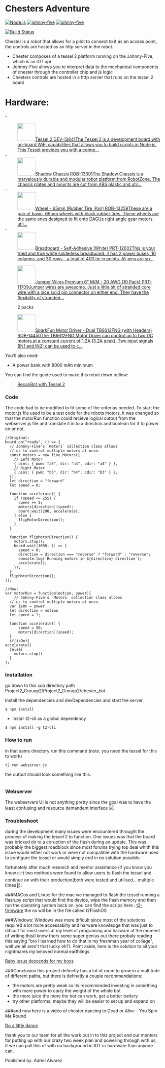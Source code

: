 # Chesters Adventure

[![Node.js](https://upload.wikimedia.org/wikipedia/commons/7/7e/Node.js_logo_2015.svg)](https://nodejs.org/en/)
[![johnny-five](https://hackster.imgix.net/uploads/avatar/file/161182/Screen_Shot_2016-06-16_at_11.43.43_AM.png?auto=compress%2Cformat)](http://johnny-five.io/)
[![johnny-five](https://blog.maartenballiauw.be/images/image_330.png)](https://tessel.io/)

[![Build Status](https://travis-ci.org/joemccann/dillinger.svg?branch=master)](https://travis-ci.org/joemccann/dillinger)

Chester is a robot that allows for a pilot to connect to it as an access point, the controls are hosted as an http server in the robot.

  - Chester composes of a tessel 2 platform running on the Johnny-Five, which is an IOT api
  - Johnny-Five allows you to interpret data to the mechanical components of chester through the controller chip and js logic
  - Chesters controls are hosted in a http server that runs on the tessel 2 board

# Hardware:

 -<dd><a href="https://www.sparkfun.com/products/13841"><img width="58" height="58" class="sfe-thumbnail" src="https://cdn.sparkfun.com/r/58-58/assets/parts/1/1/4/4/6/Tessel_2_Cable_-02.jpg"><span class="sfe-text"><span class="sfe-item-title">Tessel 2 <span class="sfe-sku"><span class="sfe-stock sfe-stock-in" title="in stock"></span> DEV-13841</span></span><span class="sfe-description">The Tessel 2 is a development board with on-board WiFi capabilities that allows you to build scripts in Node.js. This Tessel provides you with a conne…</span></span></a></dd>
 -<dd><a href="https://www.sparkfun.com/products/13301"><img width="58" height="58" class="sfe-thumbnail" src="https://cdn.sparkfun.com/r/58-58/assets/parts/1/0/5/6/0/13301-Action01.jpg"><span class="sfe-text"><span class="sfe-item-title">Shadow Chassis <span class="sfe-sku"><span class="sfe-stock sfe-stock-in" title="in stock"></span> ROB-13301</span></span><span class="sfe-description">The Shadow Chassis is a marvelously durable and modular robot platform from RobotZone. The chassis plates and mounts are cut from ABS plastic and util…</span></span></a></dd>
 -<dd><a href="https://www.sparkfun.com/products/13259?_ga=2.268742837.59150256.1554596304-221217038.1554596304"><img width="58" height="58" class="sfe-thumbnail" src="https://cdn.sparkfun.com/r/58-58/assets/parts/1/0/4/6/3/13259-03.jpg"><span class="sfe-text"><span class="sfe-item-title">Wheel - 65mm (Rubber Tire, Pair) <span class="sfe-sku"><span class="sfe-stock sfe-stock-in" title="in stock"></span> ROB-13259</span></span><span class="sfe-description">These are a pair of basic, 65mm wheels with black rubber tires. These wheels are the same ones designed to fit onto DAGUs right angle gear motors util…</span></span></a></dd>
 -<dd><a href="https://www.sparkfun.com/products/12002"><img width="58" height="58" class="sfe-thumbnail" src="https://cdn.sparkfun.com/r/58-58/assets/parts/8/5/0/3/12002-04.jpg"><span class="sfe-text"><span class="sfe-item-title">Breadboard - Self-Adhesive (White) <span class="sfe-sku"><span class="sfe-stock sfe-stock-in" title="in stock"></span> PRT-12002</span></span><span class="sfe-description">This is your tried and true white solderless breadboard. It has 2 power buses, 10 columns, and 30 rows - a total of 400 tie in points. All pins are sp…</span></span></a></dd>
 <dd><a href="https://www.sparkfun.com/products/11709"><img width="58" height="58" class="sfe-thumbnail" src="https://cdn.sparkfun.com/r/58-58/assets/parts/7/8/9/2/11709-01.jpg"><span class="sfe-text"><span class="sfe-item-title">Jumper Wires Premium 6" M/M - 20 AWG (10 Pack) <span class="sfe-sku"><span class="sfe-stock sfe-stock-in" title="in stock"></span> PRT-11709</span></span><span class="sfe-description">Jumper wires are awesome. Just a little bit of stranded core wire with a nice solid pin connector on either end. They have the flexibility of stranded…</span></span></a> <p>2 packs</p></dd>
 <dd><a href="https://www.sparkfun.com/products/14450"><img width="58" height="58" class="sfe-thumbnail" src="https://cdn.sparkfun.com/r/58-58/assets/parts/1/2/4/8/2/14450a-01.jpg"><span class="sfe-text"><span class="sfe-item-title">SparkFun Motor Driver - Dual TB6612FNG (with Headers) <span class="sfe-sku"><span class="sfe-stock sfe-stock-in" title="in stock"></span> ROB-14450</span></span><span class="sfe-description">The TB6612FNG Motor Driver can control up to two DC motors at a constant current of 1.2A (3.2A peak). Two input signals (IN1 and IN2) can be used to c…</span></span></a></dd>



You'll also need:
  - A power bank with 8000 mAh minimum
  

You can find the guide used to make this robot down bellow:

> <a href='https://learn.sparkfun.com/tutorials/reconbot-with-the-tessel-2?_ga=2.57253162.1417887474.1553348867-1180849211.1553348867#materials'> ReconBot with Tessel 2</a>



### Code

The code had to be modified to fit some of the criterias needed. To start the motor.js file used to be a test code for the robots motors, it was changed so that the motorRun function could recieve logical output from the webserver.js file and translate it in to a direction and boolean for if to power on or not. 
```
//Original:
board.on("ready", () => {
  // Johnny-Five's `Motors` collection class allows
  // us to control multiple motors at once.
  const motors = new five.Motors([
    // Left Motor
    { pins: { pwm: "a5", dir: "a4", cdir: "a3" } },
    // Right Motor
    { pins: { pwm: "b5", dir: "b4", cdir: "b3" } },
  ]);
  let direction = "forward"
  let speed = 0;

  function accelerate() {
    if (speed <= 255) {
      speed += 5;
      motors[direction](speed);
      board.wait(200, accelerate);
    } else {
      flipMotorDirection();
    }
  }

  function flipMotorDirection() {
    motors.stop();
    board.wait(1000, () => {
      speed = 0;
      direction = direction === "reverse" ? "forward" : "reverse";
      console.log(`Running motors in ${direction} direction`);
      accelerate();
    });
  }
  flipMotorDirection();
});

//New:
var motorRun = function(motion, power){
    // Johnny-Five's `Motors` collection class allows
  // us to control multiple motors at once.
  var isOn = power
  let direction = motion
  let speed = 1;

  function accelerate() {
      speed = 50;
      motors[direction](speed);
  }
  if(isOn){
accelerate()
  }else{
    motors.stop()
  }
};
```


### Installation

go down to this sub directory path Project2_Grouop2/Project2_Grouop2/chester_bot

Install the dependencies and devDependencies and start the server.

```
$ npm install

```
- Install t2-cli as a global dependency

```
$ npm install -g t2-cli
```


### How to run

in that same directory run this command (note. you need the tessel for this to work)

```
t2 run webserver.js
```
the output should look something like this:
```

```

### Webserver

The webservers UI is not anything pretty since the goal was to have the least confusing and resource demandent interface
<img src = "https://tessel.github.io/t2-start/images/ap-web-app-preview.png">

### Troubleshoot

during the development many issues were encountered throught the  process of making the tessel 2 to function. One issues was that the board was bricked do to a coruption of the flash during an update. This was probably the biggest roadblock since most forums trying top deal whith this issue would either not work or were not compatible with the hardware used to configure the tessel or would simply end in no solution possible. 

fortunately after much research and mentor assistance (if you know you know 👉) two methods were found to allow users to flash the tessel and continue on with their production(both were tested and utilised... multiple times🤕):

###MACos and Linux:
for the mac we managed to flash the tessel running a flash.py script that would find the device, wipe the flash memory and then run the operating system back on. you can find the scrips here :
<a href='https://github.com/tessel/t2-firmware.git'>t2-firmware</a>
the os will be in the file called t2FlashOS

###Windows: 
Windows was more dificult since most of the solutions required a lot more accessabilty and harware knowledge that was just to dificult for most users at my level of programing and harware at the moment of writing this(I know thers some super genius out there probaly reading this saying "bro I learned how to do that in my freshman year of college", well we all aren't that lucky  eh?). Point aside, here is the solution to all your nightmares my beloved normal earthlings:

<a href="https://github.com/tessel/t2-cli/issues/742">Baby jesus descends for my boys</a>

###Conclusion
this project definetly has a lot of room to grow in a multitude of different paths, but there is definetly a couple recommendations:
- the motors are pretty weak so its recommended investing in something with more power to carry the weight of the whole bot
- the more juice the more the bot can work, get a better battery
- try other platforms, maybe they will be easier to set up and expand on

###and now here is a video of chester dancing to Dead or Alive - You Spin Me Round

<a href='https://youtu.be/V_1uk4WQxek'>Do a little dance</a>

<canvas class="LseTRCTVuhsl6arwQUvpF" height="853" width="480" style="background-color: rgba(1, 1, 1, 0);"></canvas>

thank you to our team for all the work put in to this project and our mentors for putting up with our crazy two week plan and powering through with us, if we can pull this of with no background in IOT or hardware than anyone can.


Published by: Adriel Alvarez

[//]: # (These are reference links used in the body of this note and get stripped out when the markdown processor does its job. There is no need to format nicely because it shouldn't be seen. Thanks SO - http://stackoverflow.com/questions/4823468/store-comments-in-markdown-syntax)


   [dill]: <https://github.com/joemccann/dillinger>
   [git-repo-url]: <https://github.com/joemccann/dillinger.git>
   [john gruber]: <http://daringfireball.net>
   [df1]: <http://daringfireball.net/projects/markdown/>
   [markdown-it]: <https://github.com/markdown-it/markdown-it>
   [Ace Editor]: <http://ace.ajax.org>
   [node.js]: <http://nodejs.org>
   [Twitter Bootstrap]: <http://twitter.github.com/bootstrap/>
   [jQuery]: <http://jquery.com>
   [@tjholowaychuk]: <http://twitter.com/tjholowaychuk>
   [express]: <http://expressjs.com>
   [AngularJS]: <http://angularjs.org>
   [Gulp]: <http://gulpjs.com>

   [PlDb]: <https://github.com/joemccann/dillinger/tree/master/plugins/dropbox/README.md>
   [PlGh]: <https://github.com/joemccann/dillinger/tree/master/plugins/github/README.md>
   [PlGd]: <https://github.com/joemccann/dillinger/tree/master/plugins/googledrive/README.md>
   [PlOd]: <https://github.com/joemccann/dillinger/tree/master/plugins/onedrive/README.md>
   [PlMe]: <https://github.com/joemccann/dillinger/tree/master/plugins/medium/README.md>
   [PlGa]: <https://github.com/RahulHP/dillinger/blob/master/plugins/googleanalytics/README.md>
